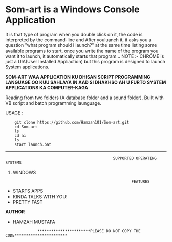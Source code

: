 # Som-art is a Windows Console Application 
It is that type of program when you double click on it, the code is interpreted by the command-line and After youluanch it, it asks you a question "what program should i launch?" at the same time listing some available programs to start, once you write 
the name of the program you want it to launch, it automatically starts that program... NOTE :- CHROME is just a 
UIA(User Installed Appliaction) but this program is designed to launch System applications.

**SOM-ART WAA APPLICATION KU DHISAN SCRIPT PROGRAMMING LANGUAGE OO KUU SAHLAYA IN AAD SI DHAKHSO AH U FURTO SYSTEM APPLICATIONS KA COMPUTER-KAGA**

Reading from two folders (A database folder and a sound folder).
Built with VB script and batch programming launguage.


USAGE :

        git clone https://github.com/Hamzah101/Som-art.git
        cd Som-art
        ls 
        cd ai
        ls
        start launch.bat

****************************************************************************************************************************************

                                                   
                                                   SUPPORTED OPERATING SYSTEMS 
                                                               
<ol>
  <li>WINDOWS</li>
 
</ol>
                                                             
                                                           FEATURES
<ul>
  <li>STARTS APPS</li>
  <li>KINDA TALKS WITH YOU!</li>
  <li>PRETTY FAST</li>
</ul>                                               
                                                     <b> AUTHOR </b>
                                                        <ul>
                                                      <li>HAMZAH MUSTAFA</li>
                                                      </ul>
                                                                
                  ***********************PLEASE DO NOT COPY THE CODE***********************     
